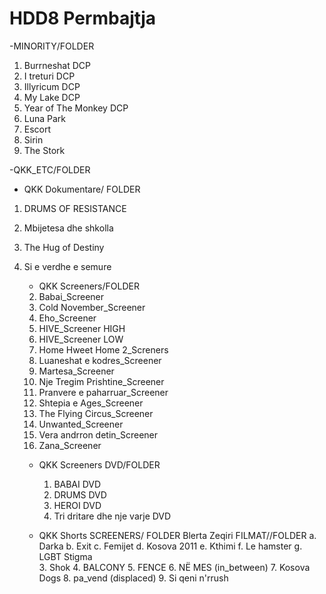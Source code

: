 # HDD8 Permbajtja

-MINORITY/FOLDER
  1. Burrneshat DCP
  2. I treturi DCP
  3. Illyricum DCP
  4. My Lake DCP
  5. Year of The Monkey DCP
  6. Luna Park
  7. Escort
  8. Sirin
  9. The Stork
      
-QKK_ETC/FOLDER
   - QKK Dokumentare/ FOLDER
 1. DRUMS OF RESISTANCE
 2. Mbijetesa dhe shkolla
 3. The Hug of Destiny
 4. Si e verdhe e semure

    - QKK Screeners/FOLDER
    2.	Babai_Screener
    3.	Cold November_Screener
    4.	Eho_Screener
    5.	HIVE_Screener HIGH
    6.	HIVE_Screener LOW
    7.	Home Hweet Home 2_Screners
    8.	Luaneshat e kodres_Screener
    9.	Martesa_Screener
    10.	Nje Tregim Prishtine_Screener
    11.	Pranvere e paharruar_Screener
    12.	Shtepia e Ages_Screener
    13.	The Flying Circus_Screener
    14.	Unwanted_Screener
    15.	Vera andrron detin_Screener
    16.	Zana_Screener

    - QKK Screeners DVD/FOLDER
      1.	BABAI DVD
      2.	DRUMS DVD
      3.	HEROI DVD
      4.	Tri dritare dhe nje varje DVD
     
     - QKK Shorts SCREENERS/ FOLDER
   	Blerta Zeqiri FILMAT//FOLDER
   	          a. Darka
	          b. Exit
		  c. Femijet
		  d. Kosova 2011
	          e. Kthimi
    		  f. Le hamster
		  g. LGBT Stigma\
       3. Shok
       4. BALCONY
       5. FENCE
       6. NË MES (in_between)
       7. Kosova Dogs
       8. pa_vend (displaced)
       9. Si qeni n'rrush
